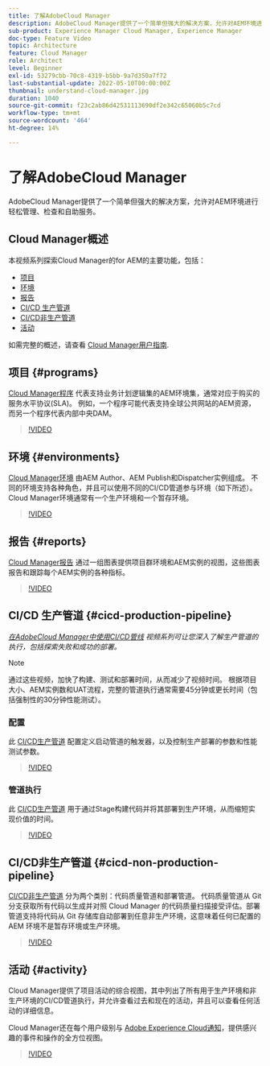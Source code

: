 ```yaml
---
title: 了解AdobeCloud Manager
description: AdobeCloud Manager提供了一个简单但强大的解决方案，允许对AEM环境进行轻松管理、检查和自助服务。
sub-product: Experience Manager Cloud Manager, Experience Manager
doc-type: Feature Video
topic: Architecture
feature: Cloud Manager
role: Architect
level: Beginner
exl-id: 53279cbb-70c8-4319-b5bb-9a7d350a7f72
last-substantial-update: 2022-05-10T00:00:00Z
thumbnail: understand-cloud-manager.jpg
duration: 1040
source-git-commit: f23c2ab86d42531113690df2e342c65060b5c7cd
workflow-type: tm+mt
source-wordcount: '464'
ht-degree: 14%

---
```


# 了解AdobeCloud Manager

AdobeCloud Manager提供了一个简单但强大的解决方案，允许对AEM环境进行轻松管理、检查和自助服务。

## Cloud Manager概述

本视频系列探索Cloud Manager的for AEM的主要功能，包括：

* [项目](#programs)
* [环境](#environments)
* [报告](#reports)
* [CI/CD 生产管道](#cicd-production-pipeline)
* [CI/CD非生产管道](#cicd-non-production-pipeline)
* [活动](#activity)

如需完整的概述，请查看 [Cloud Manager用户指南](https://experienceleague.adobe.com/docs/experience-manager-cloud-manager/content/introduction.html).

## 项目 {#programs}

[Cloud Manager程序](https://experienceleague.adobe.com/docs/experience-manager-cloud-manager/content/getting-started/program-setup.html) 代表支持业务计划逻辑集的AEM环境集，通常对应于购买的服务水平协议(SLA)。 例如，一个程序可能代表支持全球公共网站的AEM资源，而另一个程序代表内部中央DAM。

>[!VIDEO](https://video.tv.adobe.com/v/26313?quality=12&learn=on)

## 环境 {#environments}

[Cloud Manager环境](https://experienceleague.adobe.com/docs/experience-manager-cloud-manager/content/using/managing-environments.html) 由AEM Author、AEM Publish和Dispatcher实例组成。 不同的环境支持各种角色，并且可以使用不同的CI/CD管道参与环境（如下所述）。 Cloud Manager环境通常有一个生产环境和一个暂存环境。

>[!VIDEO](https://video.tv.adobe.com/v/26318?quality=12&learn=on)

## 报告 {#reports}

[Cloud Manager报告](https://experienceleague.adobe.com/docs/experience-manager-cloud-manager/content/using/monitoring-environments.html) 通过一组图表提供项目群环境和AEM实例的视图，这些图表报告和跟踪每个AEM实例的各种指标。

>[!VIDEO](https://video.tv.adobe.com/v/26315?quality=12&learn=on)

## CI/CD 生产管道 {#cicd-production-pipeline}

*[在AdobeCloud Manager中使用CI/CD管线](./use-the-cicd-pipeline-in-cloud-manager-for-aem.md) 视频系列可让您深入了解生产管道的执行，包括探索失败和成功的部署。*

>[!NOTE]
>
> 通过这些视频，加快了构建、测试和部署时间，从而减少了视频时间。 根据项目大小、AEM实例数和UAT流程，完整的管道执行通常需要45分钟或更长时间（包括强制性的30分钟性能测试）。

### 配置

此 [CI/CD生产管道](https://experienceleague.adobe.com/docs/experience-manager-cloud-manager/content/using/pipelines/production-pipelines.html) 配置定义启动管道的触发器，以及控制生产部署的参数和性能测试参数。

>[!VIDEO](https://video.tv.adobe.com/v/26314?quality=12&learn=on)

### 管道执行

此 [CI/CD生产管道](https://experienceleague.adobe.com/docs/experience-manager-cloud-manager/content/using/code-deployment.html) 用于通过Stage构建代码并将其部署到生产环境，从而缩短实现价值的时间。

>[!VIDEO](https://video.tv.adobe.com/v/26317?quality=12&learn=on)

## CI/CD非生产管道 {#cicd-non-production-pipeline}

[CI/CD非生产管道](https://experienceleague.adobe.com/docs/experience-manager-cloud-manager/content/using/pipelines/production-pipelines.html) 分为两个类别：代码质量管道和部署管道。 代码质量管道从 Git 分支获取所有代码以生成并对照 Cloud Manager 的代码质量扫描接受评估。部署管道支持将代码从 Git 存储库自动部署到任意非生产环境，这意味着任何已配置的 AEM 环境不是暂存环境或生产环境。

>[!VIDEO](https://video.tv.adobe.com/v/26316?quality=12&learn=on)

## 活动 {#activity}

Cloud Manager提供了项目活动的综合视图，其中列出了所有用于生产环境和非生产环境的CI/CD管道执行，并允许查看过去和现在的活动，并且可以查看任何活动的详细信息。

Cloud Manager还在每个用户级别与 [Adobe Experience Cloud通知](https://experienceleague.adobe.com/docs/experience-manager-cloud-manager/content/using/notifications.html)，提供感兴趣的事件和操作的全方位视图。

>[!VIDEO](https://video.tv.adobe.com/v/26319?quality=12&learn=on)
